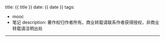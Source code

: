 title: {{ title }}
date: {{ date }}
tags:
- mooc 
- 笔记
description: 著作权归作者所有。商业转载请联系作者获得授权，非商业转载请注明出处
---
